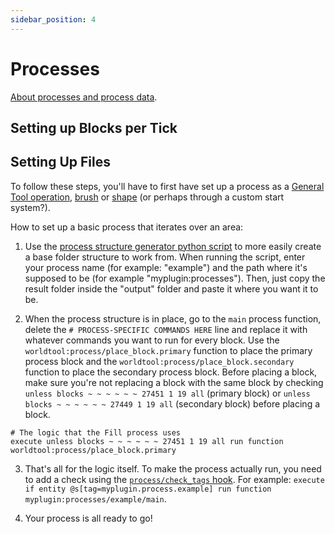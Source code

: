 ```yaml
---
sidebar_position: 4
---
```


# Processes

[About processes and process data](../technical/processes).

## Setting up Blocks per Tick


## Setting Up Files

To follow these steps, you'll have to first have set up a process as a [General Tool operation](general-tool-operations), [brush](brushes) or [shape](shapes) (or perhaps through a custom start system?).

How to set up a basic process that iterates over an area:

1. Use the [process structure generator python script](https://github.com/Ellivers/WorldTool/blob/master/other%20stuff/scripts/process_folder_generator.py) to more easily create a base folder structure to work from. When running the script, enter your process name (for example: "example") and the path where it's supposed to be (for example "myplugin:processes"). Then, just copy the result folder inside the "output" folder and paste it where you want it to be.

2. When the process structure is in place, go to the `main` process function, delete the `# PROCESS-SPECIFIC COMMANDS HERE` line and replace it with whatever commands you want to run for every block. Use the `worldtool:process/place_block.primary` function to place the primary process block and the `worldtool:process/place_block.secondary` function to place the secondary process block. Before placing a block, make sure you're not replacing a block with the same block by checking `unless blocks ~ ~ ~ ~ ~ ~ 27451 1 19 all` (primary block) or `unless blocks ~ ~ ~ ~ ~ ~ 27449 1 19 all` (secondary block) before placing a block.
  ```mcfunction
  # The logic that the Fill process uses
  execute unless blocks ~ ~ ~ ~ ~ ~ 27451 1 19 all run function worldtool:process/place_block.primary
  ```

3. That's all for the logic itself. To make the process actually run, you need to add a check using the [`process/check_tags` hook](hooks#processcheck_tags). For example: `execute if entity @s[tag=myplugin.process.example] run function myplugin:processes/example/main`.

4. Your process is all ready to go!
